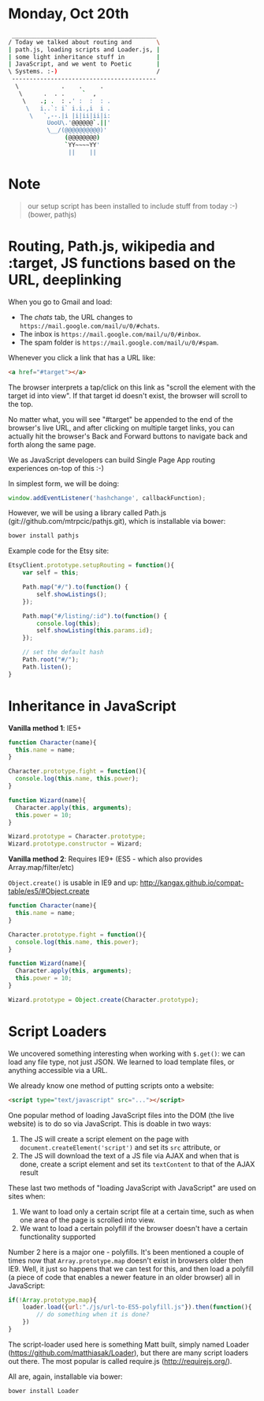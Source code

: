 # Monday, Oct 20th

```sh
 _________________________________________
/ Today we talked about routing and       \
| path.js, loading scripts and Loader.js, |
| some light inheritance stuff in         |
| JavaScript, and we went to Poetic       |
\ Systems. :-)                            /
 -----------------------------------------
  \            .    .     .
   \      .  . .     `  ,
    \    .; .  : .' :  :  : .
     \   i..`: i` i.i.,i  i .
      \   `,--.|i |i|ii|ii|i:
           UooU\.'@@@@@@`.||'
           \__/(@@@@@@@@@@)'
                (@@@@@@@@)
                `YY~~~~YY'
                 ||    ||
```

# Note

> our setup script has been installed to include stuff from today :-) (bower, pathjs)

# Routing, Path.js, wikipedia and :target, JS functions based on the URL, deeplinking

When you go to Gmail and load:
- The _chats_ tab, the URL changes to `https://mail.google.com/mail/u/0/#chats`.
- The inbox is `https://mail.google.com/mail/u/0/#inbox`.
- The spam folder is `https://mail.google.com/mail/u/0/#spam`.

Whenever you click a link that has a URL like:
```html
<a href="#target"></a>
```

The browser interprets a tap/click on this link as "scroll the element with the target id into view". If that target id doesn't exist, the browser will scroll to the top.

No matter what, you will see "#target" be appended to the end of the browser's live URL, and after clicking on multiple target links, you can actually hit the browser's Back and Forward buttons to navigate back and forth along the same page.

We as JavaScript developers can build Single Page App routing experiences on-top of this :-)

In simplest form, we will be doing:

```js
window.addEventListener('hashchange', callbackFunction);
```

However, we will be using a library called Path.js (git://github.com/mtrpcic/pathjs.git), which is installable via bower:
```sh
bower install pathjs
```

Example code for the Etsy site:
```js
EtsyClient.prototype.setupRouting = function(){
    var self = this;

    Path.map("#/").to(function() {
        self.showListings();
    });

    Path.map("#/listing/:id").to(function() {
        console.log(this);
        self.showListing(this.params.id);
    });

    // set the default hash
    Path.root("#/");
    Path.listen();
}
```

# Inheritance in JavaScript

**Vanilla method 1**: IE5+

```js
function Character(name){
  this.name = name;
}

Character.prototype.fight = function(){
  console.log(this.name, this.power);
}

function Wizard(name){
  Character.apply(this, arguments);
  this.power = 10;
}

Wizard.prototype = Character.prototype;
Wizard.prototype.constructor = Wizard;
```

**Vanilla method 2**: Requires IE9+ (ES5 - which also provides Array.map/filter/etc)

`Object.create()` is usable in IE9 and up: http://kangax.github.io/compat-table/es5/#Object.create

```js
function Character(name){
  this.name = name;
}

Character.prototype.fight = function(){
  console.log(this.name, this.power);
}

function Wizard(name){
  Character.apply(this, arguments);
  this.power = 10;
}

Wizard.prototype = Object.create(Character.prototype);
```

# Script Loaders

We uncovered something interesting when working with `$.get()`: we can load any file type, not just JSON. We learned to load template files, or anything accessible via a URL.

We already know one method of putting scripts onto a  website:

```html
<script type="text/javascript" src="..."></script>
```

One popular method of loading JavaScript files into the DOM (the live website) is to do so via JavaScript. This is doable in two ways:
1. The JS will create a script element on the page with `document.createElement('script')` and set its `src` attribute, or
2. The JS will download the text of a JS file via AJAX and when that is done, create a script element and set its `textContent` to that of the AJAX result

These last two methods of "loading JavaScript with JavaScript" are used on sites when:
1. We want to load only a certain script file at a certain time, such as when one area of the page is scrolled into view.
2. We want to load a certain polyfill if the browser doesn't have a certain functionality supported

Number 2 here is a major one - polyfills. It's been mentioned a couple of times now that `Array.prototype.map` doesn't exist in browsers older then IE9. Well, it just so happens that we can test for this, and then load a polyfill (a piece of code that enables a newer feature in an older browser) all in JavaScript:

```js
if(!Array.prototype.map){
    loader.load({url:"./js/url-to-ES5-polyfill.js"}).then(function(){
        // do something when it is done?
    })
}
```

The script-loader used here is something Matt built, simply named Loader (https://github.com/matthiasak/Loader), but there are many script loaders out there. The most popular is called require.js (http://requirejs.org/).

All are, again, installable via bower:

```sh
bower install Loader
```
